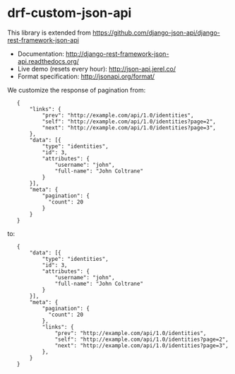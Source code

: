 # drf-custom-json-api

This library is extended from https://github.com/django-json-api/django-rest-framework-json-api 

* Documentation: http://django-rest-framework-json-api.readthedocs.org/
* Live demo (resets every hour): http://json-api.jerel.co/
* Format specification: http://jsonapi.org/format/

We customize the response of pagination 
 from:
 ```
    {
        "links": {
            "prev": "http://example.com/api/1.0/identities",
            "self": "http://example.com/api/1.0/identities?page=2",
            "next": "http://example.com/api/1.0/identities?page=3",
        },
        "data": [{
            "type": "identities",
            "id": 3,
            "attributes": {
                "username": "john",
                "full-name": "John Coltrane"
            }
        }],
        "meta": {
            "pagination": {
              "count": 20
            }
        }
    }
 ```
 to:
 ```   
    {
        "data": [{
            "type": "identities",
            "id": 3,
            "attributes": {
                "username": "john",
                "full-name": "John Coltrane"
            }
        }],
        "meta": {
            "pagination": {
              "count": 20
            },
            "links": {
                "prev": "http://example.com/api/1.0/identities",
                "self": "http://example.com/api/1.0/identities?page=2",
                "next": "http://example.com/api/1.0/identities?page=3",
            },
        }
    }
 ```   